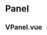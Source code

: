 # Panel

<CodeBlock :importComponentInstanceFn="() => import('@/components/use-cases/VPanelExample.vue')" :importComponentRawFn="() => import('@/components/use-cases/VPanelExample.vue?raw')"></CodeBlock>

## VPanel.vue

<CodeBlock title="VPanel.vue" :importComponentRawFn="() => import('@/components/use-cases/VPanel.vue?raw')"></CodeBlock>
